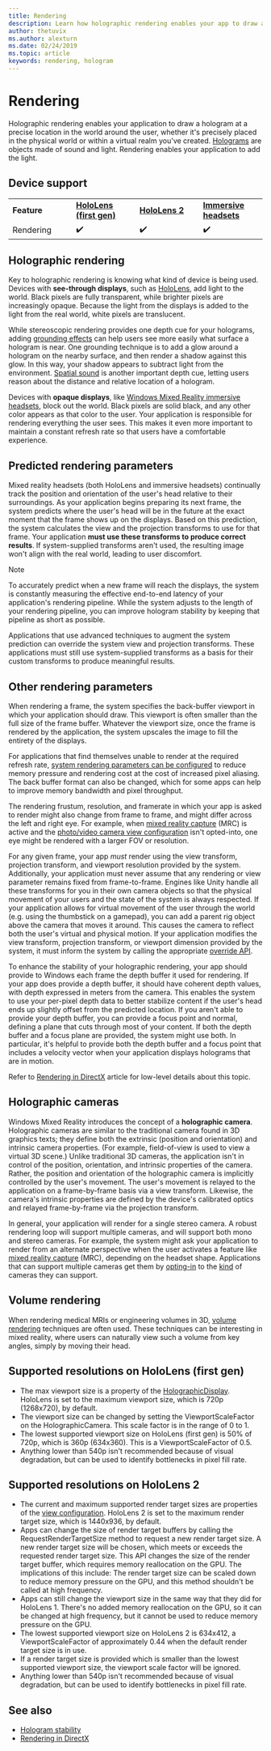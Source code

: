 ```yaml
---
title: Rendering
description: Learn how holographic rendering enables your app to draw a hologram in a precise location in the world around the user.
author: thetuvix
ms.author: alexturn
ms.date: 02/24/2019
ms.topic: article
keywords: rendering, hologram
---
```


# Rendering

Holographic rendering enables your application to draw a hologram at a precise location in the world around the user, whether it's precisely placed in the physical world or within a virtual realm you've created. [Holograms](../../discover/hologram.md) are objects made of sound and light. Rendering enables your application to add the light.

## Device support

<table>
    <colgroup>
    <col width="25%" />
    <col width="25%" />
    <col width="25%" />
    <col width="25%" />
    </colgroup>
    <tr>
        <td><strong>Feature</strong></td>
        <td><a href="/hololens/hololens1-hardware"><strong>HoloLens (first gen)</strong></a></td>
        <td><a href="https://docs.microsoft.com/hololens/hololens2-hardware"><strong>HoloLens 2</strong></td>
        <td><a href="../../discover/immersive-headset-hardware-details.md"><strong>Immersive headsets</strong></a></td>
    </tr>
     <tr>
        <td>Rendering</td>
        <td>✔️</td>
        <td>✔️</td>
        <td>✔️</td>
    </tr>
</table>

## Holographic rendering

Key to holographic rendering is knowing what kind of device is being used. Devices with **see-through displays**, such as [HoloLens](/hololens/hololens1-hardware), add light to the world. Black pixels are fully transparent, while brighter pixels are increasingly opaque. Because the light from the displays is added to the light from the real world, white pixels are translucent.

While stereoscopic rendering provides one depth cue for your holograms, adding [grounding effects](../../design/interaction-fundamentals.md) can help users see more easily what surface a hologram is near. One grounding technique is to add a glow around a hologram on the nearby surface, and then render a shadow against this glow. In this way, your shadow appears to subtract light from the environment. [Spatial sound](../../design/spatial-sound.md) is another important depth cue, letting users reason about the distance and relative location of a hologram.

Devices with **opaque displays**, like [Windows Mixed Reality immersive headsets](../../discover/immersive-headset-hardware-details.md), block out the world. Black pixels are solid black, and any other color appears as that color to the user. Your application is responsible for rendering everything the user sees. This makes it even more important to maintain a constant refresh rate so that users have a comfortable experience.

## Predicted rendering parameters

Mixed reality headsets (both HoloLens and immersive headsets) continually track the position and orientation of the user's head relative to their surroundings. As your application begins preparing its next frame, the system predicts where the user's head will be in the future at the exact moment that the frame shows up on the displays. Based on this prediction, the system calculates the view and the projection transforms to use for that frame. Your application **must use these transforms to produce correct results**. If system-supplied transforms aren't used, the resulting image won't align with the real world, leading to user discomfort.

> [!NOTE]
> To accurately predict when a new frame will reach the displays, the system is constantly measuring the effective end-to-end latency of your application's rendering pipeline. While the system adjusts to the length of your rendering pipeline, you can improve hologram stability by keeping that pipeline as short as possible.

Applications that use advanced techniques to augment the system prediction can override the system view and projection transforms. These applications must still use system-supplied transforms as a basis for their custom transforms to produce meaningful results.

## Other rendering parameters

When rendering a frame, the system specifies the back-buffer viewport in which your application should draw. This viewport is often smaller than the full size of the frame buffer. Whatever the viewport size, once the frame is rendered by the application, the system upscales the image to fill the entirety of the displays.

For applications that find themselves unable to render at the required refresh rate, [system rendering parameters can be configured](/uwp/api/Windows.Graphics.Holographic.HolographicViewConfiguration#Windows_Graphics_Holographic_HolographicViewConfiguration) to reduce memory pressure and rendering cost at the cost of increased pixel aliasing. The back buffer format can also be changed, which for some apps can help to improve memory bandwidth and pixel throughput.

The rendering frustum, resolution, and framerate in which your app is asked to render might also change from frame to frame, and might differ across the left and right eye. For example, when [mixed reality capture](/hololens/holographic-photos-and-videos) (MRC) is active and the [photo/video camera view configuration](/uwp/api/Windows.Graphics.Holographic.HolographicViewConfigurationKind#Windows_Graphics_Holographic_HolographicViewConfigurationKind) isn't opted-into, one eye might be rendered with a larger FOV or resolution.

For any given frame, your app *must* render using the view transform, projection transform, and viewport resolution provided by the system. Additionally, your application must never assume that any rendering or view parameter remains fixed from frame-to-frame. Engines like Unity handle all these transforms for you in their own camera objects so that the physical movement of your users and the state of the system is always respected. If your application allows for virtual movement of the user through the world (e.g. using the thumbstick on a gamepad), you can add a parent rig object above the camera that moves it around. This causes the camera to reflect both the user's virtual and physical motion. If your application modifies the view transform, projection transform, or viewport dimension provided by the system, it must inform the system by calling the appropriate [override API](/uwp/api/Windows.Graphics.Holographic.HolographicCameraPose#Windows_Graphics_Holographic_HolographicCameraPose).

To enhance the stability of your holographic rendering, your app should provide to Windows each frame the depth buffer it used for rendering. If your app does provide a depth buffer, it should have coherent depth values, with depth expressed in meters from the camera. This enables the system to use your per-pixel depth data to better stabilize content if the user's head ends up slightly offset from the predicted location. If you aren't able to provide your depth buffer, you can provide a focus point and normal, defining a plane that cuts through most of your content. If both the depth buffer and a focus plane are provided, the system might use both. In particular, it's helpful to provide both the depth buffer and a focus point that includes a velocity vector when your application displays holograms that are in motion.

Refer to [Rendering in DirectX](../native/rendering-in-directx.md) article for low-level details about this topic.

## Holographic cameras

Windows Mixed Reality introduces the concept of a **holographic camera**. Holographic cameras are similar to the traditional camera found in 3D graphics texts; they define both the extrinsic (position and orientation) and intrinsic camera properties. (For example, field-of-view is used to view a virtual 3D scene.) Unlike traditional 3D cameras, the application isn't in control of the position, orientation, and intrinsic properties of the camera. Rather, the position and orientation of the holographic camera is implicitly controlled by the user's movement. The user's movement is relayed to the application on a frame-by-frame basis via a view transform. Likewise, the camera's intrinsic properties are defined by the device's calibrated optics and relayed frame-by-frame via the projection transform.

In general, your application will render for a single stereo camera. A robust rendering loop will support multiple cameras, and will support both mono and stereo cameras. For example, the system might ask your application to render from an alternate perspective when the user activates a feature like [mixed reality capture](/hololens/holographic-photos-and-videos) (MRC), depending on the headset shape. Applications that can support multiple cameras get them by [opting-in](/uwp/api/Windows.Graphics.Holographic.HolographicViewConfiguration#Windows_Graphics_Holographic_HolographicViewConfiguration) to the [kind](/uwp/api/Windows.Graphics.Holographic.HolographicViewConfigurationKind#Windows_Graphics_Holographic_HolographicViewConfigurationKind) of cameras they can support.

## Volume rendering

When rendering medical MRIs or engineering volumes in 3D, [volume rendering](volume-rendering.md) techniques are often used. These techniques can be interesting in mixed reality, where users can naturally view such a volume from key angles, simply by moving their head.

## Supported resolutions on HoloLens (first gen)

* The max viewport size is a property of the [HolographicDisplay](/uwp/api/windows.graphics.holographic.holographicdisplay). HoloLens is set to the maximum viewport size, which is 720p (1268x720), by default.
* The viewport size can be changed by setting the ViewportScaleFactor on the HolographicCamera. This scale factor is in the range of 0 to 1.
* The lowest supported viewport size on HoloLens (first gen) is 50% of 720p, which is 360p (634x360). This is a ViewportScaleFactor of 0.5.
* Anything lower than 540p isn't recommended because of visual degradation, but can be used to identify bottlenecks in pixel fill rate.

## Supported resolutions on HoloLens 2

* The current and maximum supported render target sizes are properties of the [view configuration](/uwp/api/Windows.Graphics.Holographic.HolographicViewConfiguration#Windows_Graphics_Holographic_HolographicViewConfiguration). HoloLens 2 is set to the maximum render target size, which is 1440x936, by default.
* Apps can change the size of render target buffers by calling the RequestRenderTargetSize method to request a new render target size. A new render target size will be chosen, which meets or exceeds the requested render target size. This API changes the size of the render target buffer, which requires memory reallocation on the GPU. The implications of this include: The render target size can be scaled down to reduce memory pressure on the GPU, and this method shouldn't be called at high frequency.
* Apps can still change the viewport size in the same way that they did for HoloLens 1. There's no added memory reallocation on the GPU, so it can be changed at high frequency, but it cannot be used to reduce memory pressure on the GPU.
* The lowest supported viewport size on HoloLens 2 is 634x412, a ViewportScaleFactor of approximately 0.44 when the default render target size is in use.
* If a render target size is provided which is smaller than the lowest supported viewport size, the viewport scale factor will be ignored.
* Anything lower than 540p isn't recommended because of visual degradation, but can be used to identify bottlenecks in pixel fill rate.



## See also
* [Hologram stability](hologram-stability.md)
* [Rendering in DirectX](../native/rendering-in-directx.md)